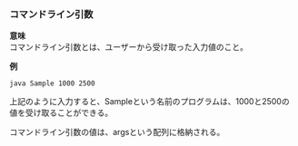 ### コマンドライン引数

**意味**  
コマンドライン引数とは、ユーザーから受け取った入力値のこと。  

**例**  

`java Sample 1000 2500`  

上記のように入力すると、Sampleという名前のプログラムは、1000と2500の値を受け取ることができる。  

コマンドライン引数の値は、argsという配列に格納される。
